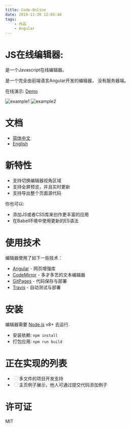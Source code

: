 ```yaml
---
title: Code-Online
date: 2019-11-26 12:05:46
tags: 
    - 作品
    - Angular
---
```


# JS在线编辑器:


是一个Javascript在线编辑器。

是一个完全由前端语言Angular开发的编辑器， 没有服务器端。

在线演示: [Demo](https://renhongl.github.io/code-online#/)

<!-- more -->

<img src="https://renhongl.github.io/code-online/assets/images/v1.png" alt="example1"/>

<img src="https://renhongl.github.io/code-online/assets/images/v2.png" alt="example2"/>

# 文档

- [简体中文](https://github.com/renhongl/code-online)
- [English](https://github.com/renhongl/code-online/blob/master/docs/english.md)

# 新特性

- 支持切换编辑器视角区域
- 支持全屏预览，并且实时更新
- 支持导出整个页面源代码

你也可以:

- 添加JS或者CSS库来创作更丰富的应用
- 在Babel环境中使用更新的ES语法

# 使用技术

编辑器使用了如下一些技术：

- [Angular]() - 网页增强库
- [CodeMirror]() - 多才多艺的文本编辑器
- [GitPages]() - 代码保存与部署
- [Travis]() - 自动测试与部署

# 安装

编辑器需要 [Node.js]() v8+ 去运行.

- 安装依赖: `npm install`
- 打包应用: `npm run build`

# 正在实现的列表

- <input type="checkbox" disabled/>多文件的项目开发支持
- <input type="checkbox" disabled/>主页例子展示，他人可通过提交代码添加例子

# 许可证

MIT
